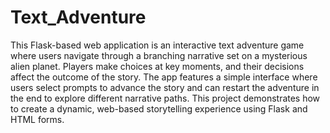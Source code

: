 # Text_Adventure
This Flask-based web application is an interactive text adventure game where users navigate through a branching narrative set on a mysterious alien planet. Players make choices at key moments, and their decisions affect the outcome of the story. The app features a simple interface where users select prompts to advance the story and can restart the adventure in the end to explore different narrative paths. This project demonstrates how to create a dynamic, web-based storytelling experience using Flask and HTML forms.
